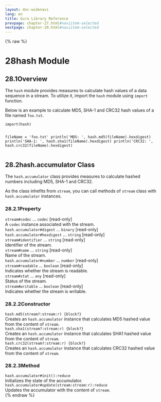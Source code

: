 ```yaml
---
layout: doc-widenavi
lang: en
title: Gura Library Reference
prevpage: chapter-27.html#naviitem-selected
nextpage: chapter-29.html#naviitem-selected
---
```

{% raw %}
<h1><span class="caption-index-1">28</span>hash Module</h1>
<h2><span class="caption-index-2">28.1</span><a name="anchor-28-1"></a>Overview</h2>
<p>
The <code class="highlighter-rouge">hash</code> module provides measures to calculate hash values of a data sequence in a stream. To utilize it, import the <code class="highlighter-rouge">hash</code> module using <code class="highlighter-rouge">import</code> function.
</p>
<p>
Below is an example to calculate MD5, SHA-1 and CRC32 hash values of a file named <code class="highlighter-rouge">foo.txt</code>.
</p>
<pre class="highlight"><code>import(hash)

fileName = 'foo.txt'
println('MD5: ', hash.md5(fileName).hexdigest)
println('SHA-1: ', hash.sha1(fileName).hexdigest)
println('CRC32: ', hash.crc32(fileName).hexdigest)
</code></pre>
<h2><span class="caption-index-2">28.2</span><a name="anchor-28-2"></a>hash.accumulator Class</h2>
<p>
The <code class="highlighter-rouge">hash.accumulator</code> class provides measures to calculate hashed numbers including MD5, SHA-1 and CRC32.
</p>
<p>
As the class inhefits from <code class="highlighter-rouge">stream</code>, you can call methods of <code class="highlighter-rouge">stream</code> class with <code class="highlighter-rouge">hash.accumulator</code> instances.
</p>
<h3><span class="caption-index-3">28.2.1</span><a name="anchor-28-2-1"></a>Property</h3>
<div class="mb-2"><code>stream#codec</code> &hellip; <code>codec</code> [read-only]</div>
<div class="mb-2 ml-4">
A <code class="highlighter-rouge">codec</code> instance associated with the stream.
</div>
<div class="mb-2"><code>hash.accumulator#digest</code> &hellip; <code>binary</code> [read-only]</div>
<div class="mb-2 ml-4">

</div>
<div class="mb-2"><code>hash.accumulator#hexdigest</code> &hellip; <code>string</code> [read-only]</div>
<div class="mb-2 ml-4">

</div>
<div class="mb-2"><code>stream#identifier</code> &hellip; <code>string</code> [read-only]</div>
<div class="mb-2 ml-4">
Identifier of the stream.
</div>
<div class="mb-2"><code>stream#name</code> &hellip; <code>string</code> [read-only]</div>
<div class="mb-2 ml-4">
Name of the stream.
</div>
<div class="mb-2"><code>hash.accumulator#number</code> &hellip; <code>number</code> [read-only]</div>
<div class="mb-2 ml-4">

</div>
<div class="mb-2"><code>stream#readable</code> &hellip; <code>boolean</code> [read-only]</div>
<div class="mb-2 ml-4">
Indicates whether the stream is readable.
</div>
<div class="mb-2"><code>stream#stat</code> &hellip; <code>any</code> [read-only]</div>
<div class="mb-2 ml-4">
Status of the stream.
</div>
<div class="mb-2"><code>stream#writable</code> &hellip; <code>boolean</code> [read-only]</div>
<div class="mb-2 ml-4">
Indicates whether the stream is writable.
</div>
<h3><span class="caption-index-3">28.2.2</span><a name="anchor-28-2-2"></a>Constructor</h3>
<div class="mb-2"><code>hash.md5(stream?:stream:r) {block?}</code></div>
<div class="mb-2 ml-4">
Creates an <code class="highlighter-rouge">hash.accumulator</code> instance that calculates MD5 hashed value from the content of <code class="highlighter-rouge">stream</code>.
</div>
<div class="mb-2"><code>hash.sha1(stream?:stream:r) {block?}</code></div>
<div class="mb-2 ml-4">
Creates an <code class="highlighter-rouge">hash.accumulator</code> instance that calculates SHA1 hashed value from the content of <code class="highlighter-rouge">stream</code>.
</div>
<div class="mb-2"><code>hash.crc32(stream?:stream:r) {block?}</code></div>
<div class="mb-2 ml-4">
Creates an <code class="highlighter-rouge">hash.accumulator</code> instance that calculates CRC32 hashed value from the content of <code class="highlighter-rouge">stream</code>.
</div>
<h3><span class="caption-index-3">28.2.3</span><a name="anchor-28-2-3"></a>Method</h3>
<div class="mb-2"><code>hash.accumulator#init():reduce</code></div>
<div class="mb-2 ml-4">
Initializes the state of the accumulator.
</div>
<div class="mb-2"><code>hash.accumulator#update(stream:stream:r):reduce</code></div>
<div class="mb-2 ml-4">
Updates the accumulator with the content of <code class="highlighter-rouge">stream</code>.
</div>
{% endraw %}
